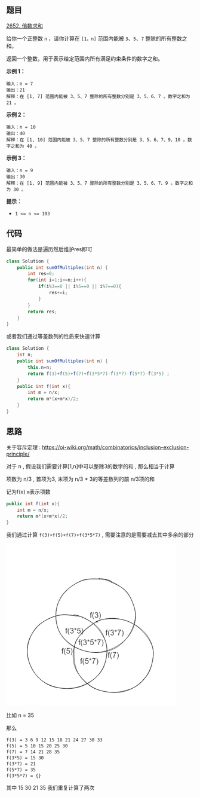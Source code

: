 ## 题目

[2652. 倍数求和](https://leetcode.cn/problems/sum-multiples/)

给你一个正整数 `n` ，请你计算在 `[1，n]` 范围内能被 `3`、`5`、`7` 整除的所有整数之和。

返回一个整数，用于表示给定范围内所有满足约束条件的数字之和。

**示例 1：**

```
输入：n = 7
输出：21
解释：在 [1, 7] 范围内能被 3、5、7 整除的所有整数分别是 3、5、6、7 。数字之和为 21 。
```

**示例 2：**

```
输入：n = 10
输出：40
解释：在 [1, 10] 范围内能被 3、5、7 整除的所有整数分别是 3、5、6、7、9、10 。数字之和为 40 。
```

**示例 3：**

```
输入：n = 9
输出：30
解释：在 [1, 9] 范围内能被 3、5、7 整除的所有整数分别是 3、5、6、7、9 。数字之和为 30 。
```

 

**提示：**

- `1 <= n <= 103`

## 代码

最简单的做法是遍历然后维护res即可

```java
class Solution {
    public int sumOfMultiples(int n) {
        int res=0;
        for(int i=1;i<=n;i++){
            if(i%3==0 || i%5==0 || i%7==0){
                res+=i;
            }
        }
        return res;
    }
}
```

或者我们通过等差数列的性质来快速计算

```java
class Solution {
    int n;
    public int sumOfMultiples(int n) {
        this.n=n;
        return f(3)+f(5)+f(7)+f(3*5*7)-f(3*7)-f(5*7)-f(3*5) ;
    }
    public int f(int x){
        int m = n/x;
        return m*(x+m*x)/2;
    }
}
```

## 思路

关于容斥定理 : https://oi-wiki.org/math/combinatorics/inclusion-exclusion-principle/

对于 n , 假设我们需要计算[1,n]中可以整除3的数字的和 , 那么相当于计算

项数为 n/3 , 首项为3, 末项为 n/3 * 3的等差数列的前 n/3项的和

记为f(x) `m`表示项数

```java
public int f(int x){
    int m = n/x;
    return m*(x+m*x)/2;
}
```

我们通过计算 `f(3)+f(5)+f(7)+f(3*5*7)` , 需要注意的是需要减去其中多余的部分

![image-20231017133102545](assets/image-20231017133102545.png)

比如 n = 35

那么

```
f(3) = 3 6 9 12 15 18 21 24 27 30 33
f(5) = 5 10 15 20 25 30 
f(7) = 7 14 21 28 35
f(3*5) = 15 30
f(3*7) = 21
f(5*7) = 35
f(3*5*7) = {}
```

其中 15 30 21 35 我们重复计算了两次